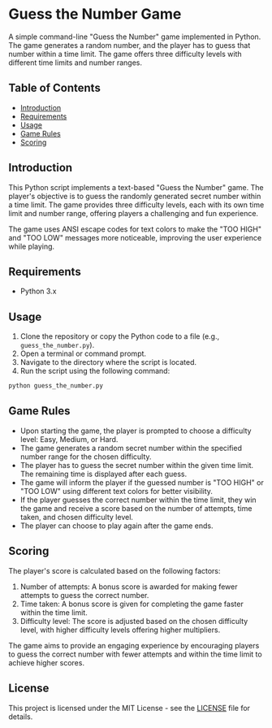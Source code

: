 # Guess the Number Game

A simple command-line "Guess the Number" game implemented in Python. The game generates a random number, and the player has to guess that number within a time limit. The game offers three difficulty levels with different time limits and number ranges.

## Table of Contents

- [Introduction](#introduction)
- [Requirements](#requirements)
- [Usage](#usage)
- [Game Rules](#game-rules)
- [Scoring](#scoring)

## Introduction

This Python script implements a text-based "Guess the Number" game. The player's objective is to guess the randomly generated secret number within a time limit. The game provides three difficulty levels, each with its own time limit and number range, offering players a challenging and fun experience.

The game uses ANSI escape codes for text colors to make the "TOO HIGH" and "TOO LOW" messages more noticeable, improving the user experience while playing.

## Requirements

- Python 3.x

## Usage

1. Clone the repository or copy the Python code to a file (e.g., `guess_the_number.py`).
2. Open a terminal or command prompt.
3. Navigate to the directory where the script is located.
4. Run the script using the following command:

```bash
python guess_the_number.py
```

## Game Rules
- Upon starting the game, the player is prompted to choose a difficulty level: Easy, Medium, or Hard.
- The game generates a random secret number within the specified number range for the chosen difficulty.
- The player has to guess the secret number within the given time limit. The remaining time is displayed after each guess.
- The game will inform the player if the guessed number is "TOO HIGH" or "TOO LOW" using different text colors for better visibility.
- If the player guesses the correct number within the time limit, they win the game and receive a score based on the number of attempts, time taken, and chosen difficulty level.
- The player can choose to play again after the game ends.

## Scoring
The player's score is calculated based on the following factors:

1. Number of attempts: A bonus score is awarded for making fewer attempts to guess the correct number.
2. Time taken: A bonus score is given for completing the game faster within the time limit.
3. Difficulty level: The score is adjusted based on the chosen difficulty level, with higher difficulty levels offering higher multipliers.

The game aims to provide an engaging experience by encouraging players to guess the correct number with fewer attempts and within the time limit to achieve higher scores.

## License

This project is licensed under the MIT License - see the [LICENSE](LICENSE) file for details.
